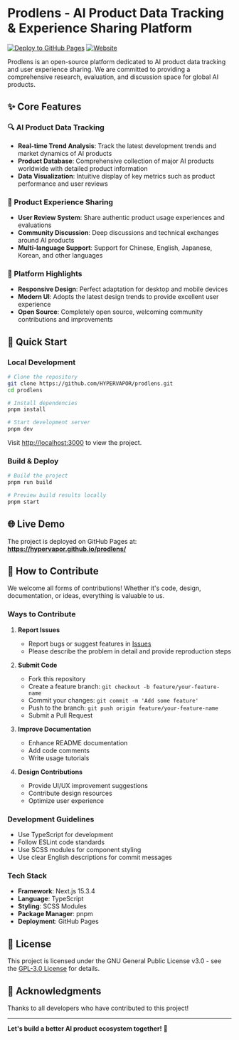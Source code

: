 # Prodlens - AI Product Data Tracking & Experience Sharing Platform

[![Deploy to GitHub Pages](https://github.com/HYPERVAPOR/prodlens/actions/workflows/deploy.yml/badge.svg)](https://github.com/HYPERVAPOR/prodlens/actions/workflows/deploy.yml)
[![Website](https://img.shields.io/badge/Website-Live-brightgreen)](https://hypervapor.github.io/prodlens/)

Prodlens is an open-source platform dedicated to AI product data tracking and user experience sharing. We are committed to providing a comprehensive research, evaluation, and discussion space for global AI products.

## ✨ Core Features

### 🔍 AI Product Data Tracking
- **Real-time Trend Analysis**: Track the latest development trends and market dynamics of AI products
- **Product Database**: Comprehensive collection of major AI products worldwide with detailed product information
- **Data Visualization**: Intuitive display of key metrics such as product performance and user reviews

### 💬 Product Experience Sharing
- **User Review System**: Share authentic product usage experiences and evaluations
- **Community Discussion**: Deep discussions and technical exchanges around AI products
- **Multi-language Support**: Support for Chinese, English, Japanese, Korean, and other languages

### 🎯 Platform Highlights
- **Responsive Design**: Perfect adaptation for desktop and mobile devices
- **Modern UI**: Adopts the latest design trends to provide excellent user experience
- **Open Source**: Completely open source, welcoming community contributions and improvements

## 🚀 Quick Start

### Local Development

```bash
# Clone the repository
git clone https://github.com/HYPERVAPOR/prodlens.git
cd prodlens

# Install dependencies
pnpm install

# Start development server
pnpm dev
```

Visit [http://localhost:3000](http://localhost:3000) to view the project.

### Build & Deploy

```bash
# Build the project
pnpm run build

# Preview build results locally
pnpm start
```

## 🌐 Live Demo

The project is deployed on GitHub Pages at:
**https://hypervapor.github.io/prodlens/**

## 🤝 How to Contribute

We welcome all forms of contributions! Whether it's code, design, documentation, or ideas, everything is valuable to us.

### Ways to Contribute

1. **Report Issues**
   - Report bugs or suggest features in [Issues](https://github.com/HYPERVAPOR/prodlens/issues)
   - Please describe the problem in detail and provide reproduction steps

2. **Submit Code**
   - Fork this repository
   - Create a feature branch: `git checkout -b feature/your-feature-name`
   - Commit your changes: `git commit -m 'Add some feature'`
   - Push to the branch: `git push origin feature/your-feature-name`
   - Submit a Pull Request

3. **Improve Documentation**
   - Enhance README documentation
   - Add code comments
   - Write usage tutorials

4. **Design Contributions**
   - Provide UI/UX improvement suggestions
   - Contribute design resources
   - Optimize user experience

### Development Guidelines

- Use TypeScript for development
- Follow ESLint code standards
- Use SCSS modules for component styling
- Use clear English descriptions for commit messages

### Tech Stack

- **Framework**: Next.js 15.3.4
- **Language**: TypeScript
- **Styling**: SCSS Modules
- **Package Manager**: pnpm
- **Deployment**: GitHub Pages

## 📄 License

This project is licensed under the GNU General Public License v3.0 - see the [GPL-3.0 License](https://www.gnu.org/licenses/gpl-3.0.en.html) for details.

## 🙏 Acknowledgments

Thanks to all developers who have contributed to this project!

---

**Let's build a better AI product ecosystem together!** 🚀
